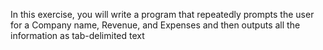 In this exercise, you will write a program that repeatedly prompts the user for a Company name, Revenue, and Expenses and then outputs all the information as tab-delimited text
